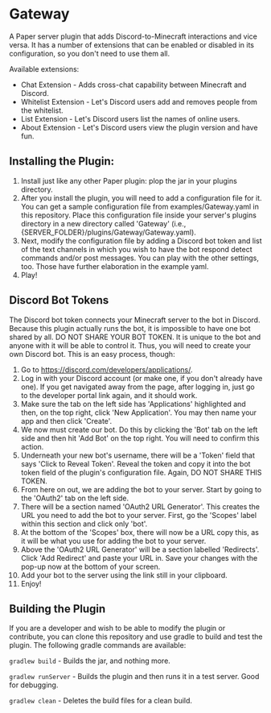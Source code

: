 # Gateway

A Paper server plugin that adds Discord-to-Minecraft interactions and vice versa. It has a number of extensions that can
be enabled or disabled in its configuration, so you don't need to use them all.

Available extensions:

- Chat Extension - Adds cross-chat capability between Minecraft and Discord.
- Whitelist Extension - Let's Discord users add and removes people from the whitelist.
- List Extension - Let's Discord users list the names of online users.
- About Extension - Let's Discord users view the plugin version and have fun.

## Installing the Plugin:

1. Install just like any other Paper plugin: plop the jar in your plugins directory.
2. After you install the plugin, you will need to add a configuration file for it. You can get a sample configuration
   file from examples/Gateway.yaml in this repository. Place this configuration file inside your server's plugins
   directory in a new directory called 'Gateway' (i.e., {SERVER_FOLDER}/plugins/Gateway/Gateway.yaml).
3. Next, modify the configuration file by adding a Discord bot token and list of the text channels in which you wish to
   have the bot respond detect commands and/or post messages. You can play with the other settings, too. Those have
   further elaboration in the example yaml.
4. Play!

## Discord Bot Tokens

The Discord bot token connects your Minecraft server to the bot in Discord. Because this plugin actually runs the bot,
it is impossible to have one bot shared by all. DO NOT SHARE YOUR BOT TOKEN. It is unique to the bot and anyone with it
will be able to control it. Thus, you will need to create your own Discord bot. This is an easy process, though:

1. Go to https://discord.com/developers/applications/.
2. Log in with your Discord account (or make one, if you don't already have one). If you get navigated away from the
   page, after logging in, just go to the developer portal link again, and it should work.
3. Make sure the tab on the left side has 'Applications' highlighted and then, on the top right, click 'New
   Application'. You may then name your app and then click 'Create'.
4. We now must create our bot. Do this by clicking the 'Bot' tab on the left side and then hit 'Add Bot' on the top
   right. You will need to confirm this action.
5. Underneath your new bot's username, there will be a 'Token' field that says 'Click to Reveal Token'. Reveal the token
   and copy it into the bot token field of the plugin's configuration file. Again, DO NOT SHARE THIS TOKEN.
6. From here on out, we are adding the bot to your server. Start by going to the 'OAuth2' tab on the left side.
7. There will be a section named 'OAuth2 URL Generator'. This creates the URL you need to add the bot to your server.
   First, go the 'Scopes' label within this section and click only 'bot'.
8. At the bottom of the 'Scopes' box, there will now be a URL copy this, as it will be what you use for adding the bot
   to your server.
9. Above the 'OAuth2 URL Generator' will be a section labelled 'Redirects'. Click 'Add Redirect' and paste your URL in.
   Save your changes with the pop-up now at the bottom of your screen.
10. Add your bot to the server using the link still in your clipboard.
11. Enjoy!

## Building the Plugin

If you are a developer and wish to be able to modify the plugin or contribute, you can clone this repository and use
gradle to build and test the plugin. The following gradle commands are available:

`gradlew build` - Builds the jar, and nothing more.

`gradlew runServer` - Builds the plugin and then runs it in a test server. Good for debugging.

`gradlew clean` - Deletes the build files for a clean build.
